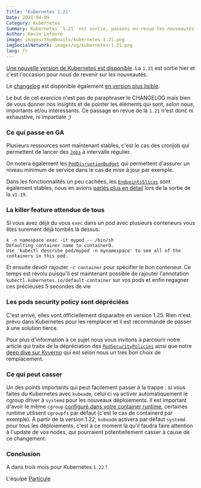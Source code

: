 ```yaml
---
Title: "Kubernetes 1.21"
Date: 2021-04-09
Category: Kubernetes
Summary: Kubernetes `1.21` est sortie, passons en revue les nouveautés
Author: Kevin Lefevre
image: images/thumbnails/kubernetes-1.21.png
imgSocialNetwork: images/og/kubernetes-1.21.png
lang: fr
---
```


[Une nouvelle version de Kubernetes est
disponible](https://kubernetes.io/blog/2021/04/08/kubernetes-1-21-release-announcement).
La `1.21` est sortie hier et c'est l'occasion pour nous de revenir sur les
nouveautés.


Le [changelog](https://relnotes.k8s.io/?releaseVersions=1.21.0)
est disponible également [en version plus
lisible](https://github.com/kubernetes/kubernetes/blob/master/CHANGELOG/CHANGELOG-1.21.md).

Le but de cet exercice n'est pas de paraphraser le CHANGELOG mais bien de vous
donner nos insights et de pointer les éléments qui sont, *selon nous*,
importants et/ou intéressants. Ce passage en revue de la `1.21` n'est donc ni
exhaustive, ni impartiale ;)

### Ce qui passe en GA

Plusieurs ressources sont maintenant stables, c'est le cas des cronjob qui
permettent de lancer des
[`Jobs`](https://kubernetes.io/docs/concepts/workloads/controllers/job/) à
intervalle régulier.

On notera également les
[`PodDisruptionBudget`](https://kubernetes.io/docs/tasks/run-application/configure-pdb/)
qui permettent d'assurer un niveau minimum de service dans le cas de mise à jour
par exemple.

Dans les fonctionnalités un peu cachées, les
[`EndpointsSlices`](https://kubernetes.io/docs/concepts/services-networking/endpoint-slices/)
sont également stables, nous en avions [parlés plus en
détail](https://particule.io/blog/kubernetes-1.19/) lors de la sortie de la
`v1.19`.

### La killer feature attendue de tous

Si vous avez déjà du vous `exec` dans un pod avec plusieurs conteneurs vous
êtes surement déjà tombés là dessus:

```
k -n namespace exec -it mypod -- /bin/sh
Defaulting container name to container0.
Use 'kubectl describe pod/mypod -n mynamespace' to see all of the containers in this pod.
```

Et ensuite devoir rajouter `-c container` pour spécifier le bon conteneur. Ce
temps est révolu puisqu'il est maintenant possible de rajouter l'annotation
`kubectl.kubernetes.io/default-container` sur vos pods et enfin regagner ces
précieuses 5 secondes de vie

### Les pods security policy sont dépréciées

C'est arrivé, elles vont officiellement disparaitre en version 1.25. Rien n'est
prévu dans Kubernetes pour les remplacer et il est recommandé de passer à une
solution tierce.

Pour plus d'information à ce sujet nous vous invitons à parcourir notre article
qui traite de la dépréciation des
[`PodSecurityPolicies`](https://particule.io/blog/kubernetes-psp-deprecated/)
ainsi que notre [deep dive sur Kyverno](https://particule.io/blog/psp-kyverno/)
qui est selon nous un très bon choix de remplacement.

### Ce qui peut casser

Un des points importants qui peut facilement passer à la trappe : si vous faites
du Kubernetes avec `kubeadm`, celui ci va activer automatiquement le cgroup
driver à `systemd` pour les nouveaux déploiements. Il est important d'avoir le
même `cgroup` [configuré dans votre container
runtime](https://kubernetes.io/docs/setup/production-environment/container-runtimes/#cgroup-drivers),
certaines runtime utilisent `cgroupfs` par défaut (c'est le cas de containerd
par exemple). A partir de la version 1.22, `kubeadm` activera par défaut
`systemd` pour tous les déploiements, c'est à ce moment là qu'il faudra faire
attention à l'update de vos nodes, qui pourraient potentiellement casser à cause
de ce changement.

### Conclusion

A dans trois mois pour Kubernetes `1.22` !

L'équipe [Particule](https://particule.io)
